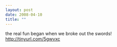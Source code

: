 ```yaml
---
layout: post
date: 2008-04-10
title: ""
---
```

the real fun began when we broke out the swords! http://tinyurl.com/5gwvxc